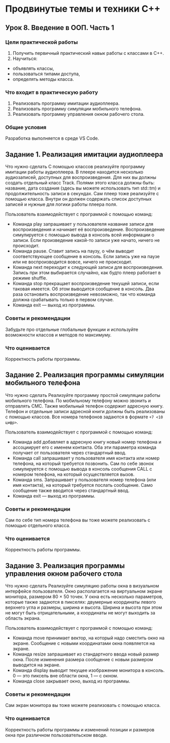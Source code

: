 # Продвинутые темы и техники C++
## Урок 8. Введение в ООП. Часть 1

### Цели практической работы
1. Получить первичный практический навык работы с классами в C++.
2. Научиться:
- объявлять классы,
- пользоваться типами доступа,
- определять методы класса.

### Что входит в практическую работу
1. Реализовать программу имитации аудиоплеера.
2. Реализовать программу симуляции мобильного телефона.
3. Реализовать программу управления окном рабочего стола.

### Общие условия
Разработка выполняется в среде VS Code.
## Задание 1. Реализация имитации аудиоплеера

Что нужно сделать
С помощью классов реализуйте программу имитации работы аудиоплеера. В плеере находится несколько аудиозаписей, доступных для воспроизведения. Для них вы должны создать отдельный класс Track. Полями этого класса должны быть: название, дата создания (здесь вы можете использовать тип std::tm) и продолжительность записи в секундах.
Сам плеер тоже реализуйте с помощью класса. Внутри он должен содержать список доступных записей и нужные для логики работы плеера поля.

Пользователь взаимодействует с программой с помощью команд:

* Команда play запрашивает у пользователя название записи для воспроизведения и начинает её воспроизведение. Воспроизведение симулируется с помощью вывода в консоль всей информации о записи. Если произведение какой-то записи уже начато, ничего не происходит.
* Команда pause. Ставит запись на паузу, о чём выводит соответствующее сообщение в консоль. Если запись уже на паузе или не воспроизводится вовсе, ничего не происходит.
* Команда next переходит к следующей записи для воспроизведения. Запись при этом выбирается случайно, как будто плеер работает в режиме shuffle.
* Команда stop прекращает воспроизведение текущей записи, если таковая имеется. Об этом выводится сообщение в консоль. Два раза остановить воспроизведение невозможно, так что команда должна срабатывать только в первом случае.
* Команда exit — выход из программы.

###  Советы и рекомендации
Забудьте про отдельные глобальные функции и используйте возможности классов и методов по максимуму.

### Что оценивается
Корректность работы программы.



## Задание 2. Реализация программы симуляции мобильного телефона

Что нужно сделать
Реализуйте программу простой симуляции работы мобильного телефона.
По мобильному телефону можно звонить и отправлять СМС. Также мобильный телефон содержит адресную книгу. Телефон и отдельные записи адресной книги должны быть реализованы с помощью классов. Все номера телефонов задаются в формате ```+7 <10 цифр>```.

Пользователь взаимодействует с программой с помощью команд:

* Команда add добавляет в адресную книгу новый номер телефона и ассоциирует его с именем контакта. Оба эти параметра команда получает от пользователя через стандартный ввод.
* Команда call запрашивает у пользователя имя контакта или номер телефона, на который требуется позвонить. Сам по себе звонок симулируется с помощью вывода в консоль сообщения CALL с номером телефона, на который осуществляется вызов.
* Команда sms. Запрашивает у пользователя номер телефона (или имя контакта), на который требуется послать сообщение. Само сообщение также вводится через стандартный ввод.
* Команда exit — выход из программы.

###  Советы и рекомендации
Сам по себе тип номера телефона вы тоже можете реализовать с помощью отдельного класса.

### Что оценивается
Корректность работы программы.

## Задание 3. Реализация программы управления окном рабочего стола

Что нужно сделать
Реализуйте симуляцию работы окна в визуальном интерфейсе пользователя.
Окно располагается на виртуальном экране монитора, размером 80 × 50 точек. У окна есть несколько параметров, которые также задаются в пикселях: двумерные координаты левого верхнего угла и размеры, ширина и высота. Ширина и высота при этом не могут быть отрицательными, а координаты не могут выходить за область экрана.

Пользователь взаимодействует с программой с помощью команд:

* Команда move принимает вектор, на который надо сместить окно на экране. Сообщение с новыми координатами окна появляется на экране.
* Команда resize запрашивает из стандартного ввода новый размер окна. После изменения размера сообщение с новым размером выводится на экране.
* Команда display выводит текущее изображение монитора в консоль. 0 — это пиксель вне области окна, 1 — с окном.
* Команда close закрывает окно, выход из программы.

###  Советы и рекомендации
Сам экран монитора вы тоже можете реализовать с помощью класса.

### Что оценивается
Корректность работы программы и изменений позиции и размеров окна при различном пользовательском вводе.
